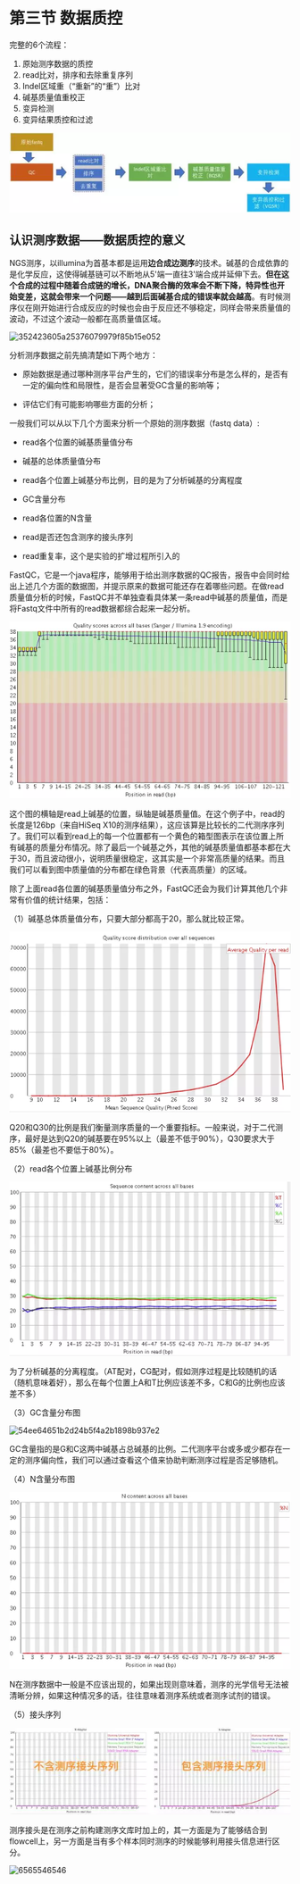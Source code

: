 # 第三节 数据质控

完整的6个流程：

1. 原始测序数据的质控
2. read比对，排序和去除重复序列
3. Indel区域重（“重新”的“重”）比对
4. 碱基质量值重校正
5. 变异检测
6. 变异结果质控和过滤

![8ec3a7118bc8e2923ea0f980ba2fd35](pic\8ec3a7118bc8e2923ea0f980ba2fd35.png)

## 认识测序数据——数据质控的意义

NGS测序，以illumina为首基本都是运用**边合成边测序**的技术。碱基的合成依靠的是化学反应，这使得碱基链可以不断地从5'端一直往3'端合成并延伸下去。**但在这个合成的过程中随着合成链的增长，DNA聚合酶的效率会不断下降，特异性也开始变差，这就会带来一个问题——越到后面碱基合成的错误率就会越高**。有时候测序仪在刚开始进行合成反应的时候也会由于反应还不够稳定，同样会带来质量值的波动，不过这个波动一般都在高质量值区域。

![352423605a25376079979f85b15e052](\pic\352423605a25376079979f85b15e052.png)

分析测序数据之前先搞清楚如下两个地方：

- 原始数据是通过哪种测序平台产生的，它们的错误率分布是怎么样的，是否有一定的偏向性和局限性，是否会显著受GC含量的影响等；

- 评估它们有可能影响哪些方面的分析；

一般我们可以从以下几个方面来分析一个原始的测序数据（fastq data）:

- read各个位置的碱基质量值分布

- 碱基的总体质量值分布

- read各个位置上碱基分布比例，目的是为了分析碱基的分离程度

- GC含量分布

- read各位置的N含量

- read是否还包含测序的接头序列

- read重复率，这个是实验的扩增过程所引入的

FastQC，它是一个java程序，能够用于给出测序数据的QC报告，报告中会同时给出上述几个方面的数据图，并提示原来的数据可能还存在着哪些问题。在做read质量值分析的时候，FastQC并不单独查看具体某一条read中碱基的质量值，而是将Fastq文件中所有的read数据都综合起来一起分析。

![640](pic\gihjl5556555fsd.webp)

这个图的横轴是read上碱基的位置，纵轴是碱基质量值。在这个例子中，read的长度是126bp（来自HiSeq X10的测序结果），这应该算是比较长的二代测序序列了。我们可以看到read上的每一个位置都有一个黄色的箱型图表示在该位置上所有碱基的质量分布情况。除了最后一个碱基之外，其他的碱基质量值都基本都在大于30，而且波动很小，说明质量很稳定，这其实是一个非常高质量的结果。而且我们可以看到图中质量值的分布都在绿色背景（代表高质量）的区域。

除了上面read各位置的碱基质量值分布之外，FastQC还会为我们计算其他几个非常有价值的统计结果，包括：

（1）碱基总体质量值分布，只要大部分都高于20，那么就比较正常。

![81eb254e75f34c4b5a8f1120ff099eb](pic\81eb254e75f34c4b5a8f1120ff099eb.png)

Q20和Q30的比例是我们衡量测序质量的一个重要指标。一般来说，对于二代测序，最好是达到Q20的碱基要在95%以上（最差不低于90%），Q30要求大于85%（最差也不要低于80%）。

（2）read各个位置上碱基比例分布

![f958b1ca3c43ca261a2b597f07d0885](pic\f958b1ca3c43ca261a2b597f07d0885.png)

为了分析碱基的分离程度。（AT配对，CG配对，假如测序过程是比较随机的话（随机意味着好），那么在每个位置上A和T比例应该差不多，C和G的比例也应该差不多）

（3）GC含量分布图

![54ee64651b2d24b5f4a2b1898b937e2](\pic\54ee64651b2d24b5f4a2b1898b937e2.png)

GC含量指的是G和C这两中碱基占总碱基的比例。二代测序平台或多或少都存在一定的测序偏向性，我们可以通过查看这个值来协助判断测序过程是否足够随机。

（4）N含量分布图

![640](pic\640.webp)

N在测序数据中一般是不应该出现的，如果出现则意味着，测序的光学信号无法被清晰分辨，如果这种情况多的话，往往意味着测序系统或者测序试剂的错误。

（5）接头序列

![jtxl](pic\jtxl.webp)

测序接头是在测序之前构建测序文库时加上的，其一方面是为了能够结合到flowcell上，另一方面是当有多个样本同时测序的时候能够利用接头信息进行区分。

![6565546546](\pic\6565546546.webp)





















